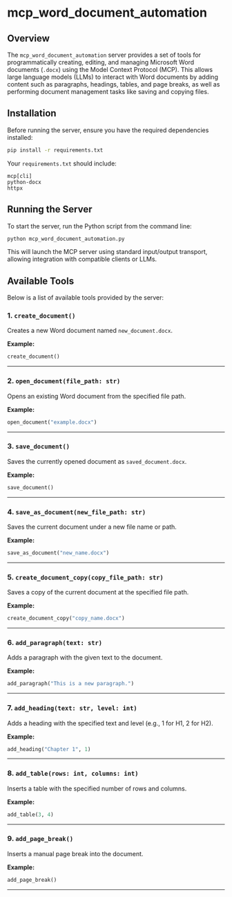 # mcp_word_document_automation

## Overview

The `mcp_word_document_automation` server provides a set of tools for programmatically creating, editing, and managing Microsoft Word documents (`.docx`) using the Model Context Protocol (MCP). This allows large language models (LLMs) to interact with Word documents by adding content such as paragraphs, headings, tables, and page breaks, as well as performing document management tasks like saving and copying files.

## Installation

Before running the server, ensure you have the required dependencies installed:

```bash
pip install -r requirements.txt
```

Your `requirements.txt` should include:

```
mcp[cli]
python-docx
httpx
```

## Running the Server

To start the server, run the Python script from the command line:

```bash
python mcp_word_document_automation.py
```

This will launch the MCP server using standard input/output transport, allowing integration with compatible clients or LLMs.

## Available Tools

Below is a list of available tools provided by the server:

### 1. `create_document()`

Creates a new Word document named `new_document.docx`.

**Example:**
```python
create_document()
```

---

### 2. `open_document(file_path: str)`

Opens an existing Word document from the specified file path.

**Example:**
```python
open_document("example.docx")
```

---

### 3. `save_document()`

Saves the currently opened document as `saved_document.docx`.

**Example:**
```python
save_document()
```

---

### 4. `save_as_document(new_file_path: str)`

Saves the current document under a new file name or path.

**Example:**
```python
save_as_document("new_name.docx")
```

---

### 5. `create_document_copy(copy_file_path: str)`

Saves a copy of the current document at the specified file path.

**Example:**
```python
create_document_copy("copy_name.docx")
```

---

### 6. `add_paragraph(text: str)`

Adds a paragraph with the given text to the document.

**Example:**
```python
add_paragraph("This is a new paragraph.")
```

---

### 7. `add_heading(text: str, level: int)`

Adds a heading with the specified text and level (e.g., 1 for H1, 2 for H2).

**Example:**
```python
add_heading("Chapter 1", 1)
```

---

### 8. `add_table(rows: int, columns: int)`

Inserts a table with the specified number of rows and columns.

**Example:**
```python
add_table(3, 4)
```

---

### 9. `add_page_break()`

Inserts a manual page break into the document.

**Example:**
```python
add_page_break()
```

---